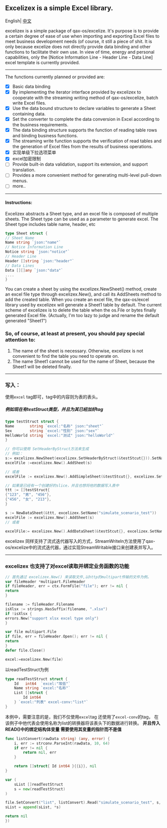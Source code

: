 ## Excelizex is a simple Excel library.
English| [中文](README.md)

excelizex is a simple package of qax-os/excelize. It's purpose is to provide a certain degree of ease of use when importing and exporting Excel files to meet business development needs (of course, it still a piece of shit. It is only because excelize does not directly provide data binding and other functions to facilitate their own use. In view of time, energy and personal capabilities, only the [Notice Information Line - Header Line - Data Line] excel template is currently provided.
****
The functions currently planned or provided are:

- [x] Basic data binding
- [x] By implementing the iterator interface provided by excelizex to cooperate with the streaming writing method of qax-os/excelize, batch write Excel files.
- [x] Use the data bound structure to declare variables to generate a Sheet containing data.
- [x] Set the converter to complete the data conversion in Excel according to the business requirements.
- [x] The data binding structure supports the function of reading table rows and binding business functions.
- [x] The streaming write function supports the verification of read tables and the generation of Excel files from the results of business operations.
- [x] 实现单级下拉选项菜单
- [x] excel加密限制
- [ ] Provide built-in data validation, support its extension, and support translation.
- [ ] Provides a more convenient method for generating multi-level pull-down menus.
- [ ] more..

****

#### Instructions:

Excelizex abstracts a Sheet type, and an excel file is composed of multiple sheets. The Sheet type can be used as a parameter to generate excel. The Sheet type includes table name, header, etc

```go
type Sheet struct {
// Sheet Name
Name string `json:"name"`
// Notice Information Line
Notice string `json:"notice"`
// Header Line
Header []string `json:"header"`
// Data Lines
Data [][]any `json:"data"`
....
}
```

You can create a sheet by using the excelizex.NewSheet() method, create an excel file type through excelizex.New(), and call its AddSheets method to add the created table. When you create an excel file, the qax-os/excel library used by excelizex will generate a Sheet1 table by default. The current scheme of excelizex is to delete the table when the os.File or bytes finally generated Excel file. (Actually, I'm too lazy to judge and rename the default generated "Sheet1")

### So, of course, at least at present, you should pay special attention to:

1. The name of the sheet is necessary. Otherwise, excelizex is not convenient to find the table you need to operate on.
2. The name Sheet1 cannot be used for the name of Sheet, because the Sheet1 will be deleted finally.
****

### 写入：

使用`excel` tag即可，tag中的内容则为表的表头。

##### 例如现在有testStruct类型，并且为其已经加好tag

```go
type testStruct struct {
Name       string `excel:"名称" json:"sheet"`
Sex        string `excel:"性别" json:"sex"`
HelloWorld string `excel:"测试" json:"helloWorld"`
}

```

```go
// 你可以使用 SetHeaderByStruct方法来生成
// 例如：
s:= excelizex.NewSheet(excelizex.SetHeaderByStruct(&testStcut{})).SetName("simulate_scenario_test")
excelFile :=excelizex.New().AddSheet(s)

// 或者
excelFile := excelizex.New().AddSimpleSheet(&testStcut{}, excelizex.SetName("simulate_scenario_test"))

// 如果是已经有一个创建好的slice，并且也想将他的数据写入表中
ttt := []testStruct{
{"123", "男", "456"},
{"456", "女", "213"},
}

s := NewDataSheet(&ttt, excelizex.SetName("simulate_scenario_test"))
excelFile := excelizex.New().AddSheet(s)
// 或者

excelFile:= excelizex.New().AddDataSheet(&testStcut{}, excelizex.SetName("simulate_scenario_test"))
```
excelizex 同样支持了流式迭代器写入的方式，StreamWriteIn方法使用了qax-os/excelize中的流式迭代器，通过实现StreamWritable接口来创建表并写入。

****
### excelizex 也支持了对excel读取并绑定业务函数的功能

```go
// 首先通过 excelizex.New() 来读取文件,以http的multipart传输的文件为例。
var fileHeader *multipart.FileHeader
if fileHeader, err = ctx.FormFile("file"); err != nil {
return
}

filename := fileHeader.Filename
isXlsx := strings.HasSuffix(filename, ".xlsx")
if !isXlsx {
errors.New("support xlsx excel type only")
}

var file multipart.File
if file, err = fileHeader.Open(); err != nil {
return
}
defer file.Close()

excel:=excelizex.New(file)
```
以readTestStruct为例

```go
type readTestStruct struct {
	Id   int64  `excel:"埃低"`
	Name string `excel:"名称"`
	List []struct {
		Id int64
	} `excel:"列表" excel-conv:"list"`
}
```
本例中，需要注意的是，我们不仅使用`excel`tag 还使用了`excel-conv`的tag，
在该例子中他代表会使用名称为list的转换器将该表头下的数据进行转换。
**并且传入READ()中的绑定结构体变量 需要使用其变量的指针而不是值**
```go
func listConvert(rawData string) (any, error) {
	i, err := strconv.ParseInt(rawData, 10, 64)
	if err != nil {
		return nil, err
	}

	return []struct{ Id int64 }{{i}}, nil
}

var (
	sList []readTestStruct
	s = new(readTestStruct)
)

file.SetConvert("list", listConvert).Read("simulate_scenario_test", s, func() error {
sList = append(sList, *s)

return nil
})

```



